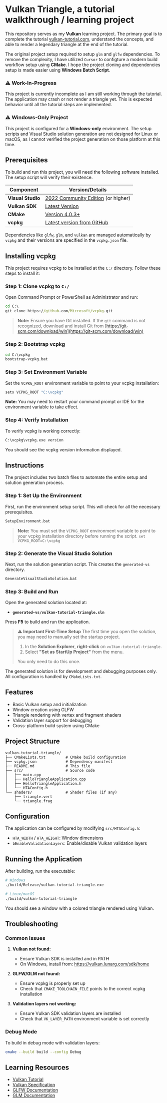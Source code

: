 # Vulkan Triangle, a tutorial walkthrough / learning project

This repository serves as my **Vulkan** learning project. The primary goal is to complete the tutorial [vulkan-tutorial.com](https://vulkan-tutorial.com/Drawing_a_triangle), understand the concepts, and able to render a legendary triangle at the end of the tutorial.

The original project setup required to setup `glm` and `glfw` dependencies. To remove the complexity, I have utilized `Cursor` to configture a modern build workflow setup using **CMake**. I hope the project cloning and dependencies setup is made easier using **Windows Batch Script**.


### ⚠️ Work-In-Progress

This project is currently incomplete as I am still working through the tutorial. The application may crash or not render a triangle yet. This is expected behavior until all the tutorial steps are implemented.


### ⚠️ Windows-Only Project

This project is configured for a **Windows-only** environment. The setup scripts and Visual Studio solution generation are not designed for Linux or macOS, as I cannot verified the project generation on those platform at this time. 


## Prerequisites

To build and run this project, you will need the following software installed. The setup script will verify their existence.

| Component              | Version/Details                                     |
| ---------------------- | --------------------------------------------------- |
| **Visual Studio**      | [2022 Community Edition](https://visualstudio.microsoft.com/) (or higher) |
| **Vulkan SDK**         | [Latest Version](https://vulkan.lunarg.com/sdk/home) |
| **CMake**              | [Version 4.0.3+](https://cmake.org/download/)         |
| **vcpkg**              | [Latest version from GitHub](https://github.com/microsoft/vcpkg) |

Dependencies like `glfw`, `glm`, and `vulkan` are managed automatically by `vcpkg` and their versions are specified in the `vcpkg.json` file.

## Installing vcpkg

This project requires vcpkg to be installed at the `C:/` directory. Follow these steps to install it:

### Step 1: Clone vcpkg to `C:/`
Open Command Prompt or PowerShell as Administrator and run:

```cmd
cd C:\
git clone https://github.com/Microsoft/vcpkg.git
```

> **Note:** Ensure you have Git installed. If the `git` command is not recognized, download and install Git from [https://git-scm.com/download/win](https://git-scm.com/download/win)

### Step 2: Bootstrap vcpkg
```cmd
cd C:\vcpkg
bootstrap-vcpkg.bat
```

### Step 3: Set Environment Variable
Set the `VCPKG_ROOT` environment variable to point to your vcpkg installation:

```cmd
setx VCPKG_ROOT "C:\vcpkg"
```

**Note:** You may need to restart your command prompt or IDE for the environment variable to take effect.

### Step 4: Verify Installation
To verify vcpkg is working correctly:

```cmd
C:\vcpkg\vcpkg.exe version
```

You should see the vcpkg version information displayed.

## Instructions

The project includes two batch files to automate the entire setup and solution generation process.

### Step 1: Set Up the Environment

First, run the environment setup script. This will check for all the necessary prerequisites.

```cmd
SetupEnvironment.bat
```

> **Note:** You must set the `VCPKG_ROOT` environment variable to point to your vcpkg installation directory before running the script.
> `set VCPKG_ROOT=C:\vcpkg`

### Step 2: Generate the Visual Studio Solution

Next, run the solution generation script. This creates the `generated-vs` directory.

```cmd
GenerateVisualStudioSolution.bat
```

### Step 3: Build and Run

Open the generated solution located at:
- **`generated-vs/vulkan-tutorial-triangle.sln`**

Press **F5** to build and run the application.

> **⚠️ Important First-Time Setup**
> The first time you open the solution, you may need to manually set the startup project.
> 1. In the **Solution Explorer**, **right-click** on `vulkan-tutorial-triangle`.
> 2. Select **"Set as StartUp Project"** from the menu.
>
> You only need to do this once.

The generated solution is for development and debugging purposes only. All configuration is handled by `CMakeLists.txt`.

## Features

- Basic Vulkan setup and initialization
- Window creation using GLFW
- Triangle rendering with vertex and fragment shaders
- Validation layer support for debugging
- Cross-platform build system using CMake

## Project Structure

```
vulkan-tutorial-triangle/
├── CMakeLists.txt         # CMake build configuration
├── vcpkg.json             # Dependency manifest
├── README.md              # This file
├── src/                   # Source code
│   ├── main.cpp
│   ├── HelloTriangleApplication.cpp
│   ├── HelloTriangleApplication.h
│   └── HTAConfig.h
└── shaders/               # Shader files (if any)
    ├── triangle.vert
    └── triangle.frag
```

## Configuration

The application can be configured by modifying `src/HTAConfig.h`:

- `HTA_WIDTH` / `HTA_HEIGHT`: Window dimensions
- `bEnableValidationLayers`: Enable/disable Vulkan validation layers

## Running the Application

After building, run the executable:

```bash
# Windows
./build/Release/vulkan-tutorial-triangle.exe

# Linux/macOS
./build/vulkan-tutorial-triangle
```

You should see a window with a colored triangle rendered using Vulkan.

## Troubleshooting

### Common Issues

1. **Vulkan not found:**
   - Ensure Vulkan SDK is installed and in PATH
   - On Windows, install from: https://vulkan.lunarg.com/sdk/home

2. **GLFW/GLM not found:**
   - Ensure vcpkg is properly set up
   - Check that `CMAKE_TOOLCHAIN_FILE` points to the correct vcpkg installation

3. **Validation layers not working:**
   - Ensure Vulkan SDK validation layers are installed
   - Check that `VK_LAYER_PATH` environment variable is set correctly

### Debug Mode

To build in debug mode with validation layers:

```bash
cmake --build build --config Debug
```

## Learning Resources

- [Vulkan Tutorial](https://vulkan-tutorial.com/)
- [Vulkan Specification](https://www.khronos.org/registry/vulkan/)
- [GLFW Documentation](https://www.glfw.org/documentation.html)
- [GLM Documentation](https://github.com/g-truc/glm)
